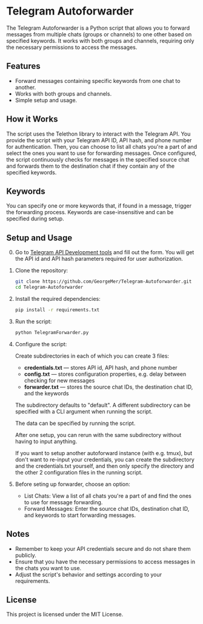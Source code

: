 # Telegram Autoforwarder

The Telegram Autoforwarder is a Python script that allows you to forward messages from multiple chats (groups or channels) to one other based on specified keywords. It works with both groups and channels, requiring only the necessary permissions to access the messages.

## Features

-   Forward messages containing specific keywords from one chat to another.
-   Works with both groups and channels.
-   Simple setup and usage.

## How it Works

The script uses the Telethon library to interact with the Telegram API. You provide the script with your Telegram API ID, API hash, and phone number for authentication. Then, you can choose to list all chats you're a part of and select the ones you want to use for forwarding messages. Once configured, the script continuously checks for messages in the specified source chat and forwards them to the destination chat if they contain any of the specified keywords.

## Keywords

You can specify one or more keywords that, if found in a message, trigger the forwarding process. Keywords are case-insensitive and can be specified during setup.

## Setup and Usage

0. Go to [Telegram API Development tools](https://my.telegram.org/apps) and fill out the form. You will get the API id and API hash parameters required for user authorization.

1. Clone the repository:

    ```bash
    git clone https://github.com/GeorgeMer/Telegram-Autoforwarder.git
    cd Telegram-Autoforwarder
    ```

2. Install the required dependencies:

    ```bash
    pip install -r requirements.txt
    ```

3. Run the script:

    ```bash
    python TelegramForwarder.py
    ```

4. Configure the script:

    Create subdirectories in each of which you can create 3 files:

    - **credentials.txt** — stores API id, API hash, and phone number
    - **config.txt** — stores configuration properties, e.g. delay between checking for new messages
    - **forwarder.txt** — stores the source chat IDs, the destination chat ID, and the keywords

    The subdirectory defaults to "default". A different subdirectory can be specified with a CLI argument when running the script.

    The data can be specified by running the script.

    After one setup, you can rerun with the same subdirectory without having to input anything.

    If you want to setup another autoforward instance (with e.g. tmux), but don't want to re-input your credentials, you can create the subdirectory and the credentials.txt yourself, and then only specify the directory and the other 2 configuration files in the running script.

5. Before seting up forwarder, choose an option:
    - List Chats: View a list of all chats you're a part of and find the ones to use for message forwarding.
    - Forward Messages: Enter the source chat IDs, destination chat ID, and keywords to start forwarding messages.

## Notes

-   Remember to keep your API credentials secure and do not share them publicly.
-   Ensure that you have the necessary permissions to access messages in the chats you want to use.
-   Adjust the script's behavior and settings according to your requirements.

## License

This project is licensed under the MIT License.
